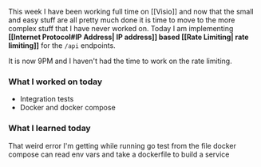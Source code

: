This week I have been working full time on [[Visio]] and now that the small and easy stuff are all pretty much done it is time to move to the more complex stuff that I have never worked on.
Today I am implementing **[[Internet Protocol#IP Address| IP address]] based [[Rate Limiting| rate limiting]]** for the `/api` endpoints.


It is now 9PM and I haven't had the time to work on the rate limiting.

### What I worked on today
- Integration tests
- Docker and docker compose

### What I learned today
That weird error I'm getting while running go test from the file
docker compose can read env vars and take a dockerfile to build a service